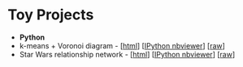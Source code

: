 Toy Projects
============

- **Python**
 - k-means + Voronoi diagram - [[html]()] [[IPython nbviewer](http://nbviewer.ipython.org/github/dapregi/toy_projects/blob/master/ipython_nbs/kmeans_voronoi.ipynb?create=1)] [[raw](https://github.com/dapregi/toy_projects/blob/master/ipython_nbs/kmeans_voronoi.ipynb)]
 - Star Wars relationship network - [[html]()] [[IPython nbviewer](http://nbviewer.ipython.org/github/dapregi/toy_projects/blob/master/ipython_nbs/star_wars_network.ipynb?create=1)] [[raw](https://github.com/dapregi/toy_projects/blob/master/ipython_nbs/star_wars_network.ipynb)]

